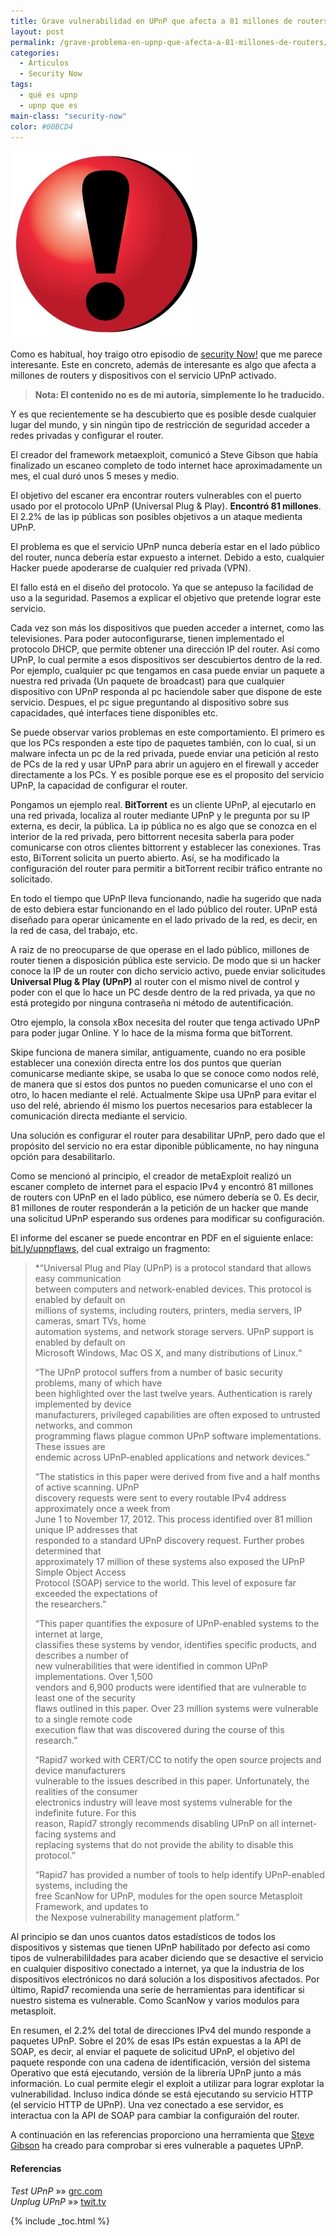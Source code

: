 ```yaml
---
title: Grave vulnerabilidad en UPnP que afecta a 81 millones de routers
layout: post
permalink: /grave-problema-en-upnp-que-afecta-a-81-millones-de-routers/
categories:
  - Articulos
  - Security Now
tags:
  - qué es upnp
  - upnp que es
main-class: "security-now"
color: #00BCD4
---
```

<img src="/assets/img/2013/02/alert-300x300.jpeg" alt="alert"   />

Como es habitual, hoy traigo otro episodio de [security Now!][1] que me parece interesante. Este en concreto, además de interesante es algo que afecta a millones de routers y dispositivos con el servicio UPnP activado.

> **Nota: El contenido no es de mi autoría, simplemente lo he traducido.**

Y es que recientemente se ha descubierto que es posible desde cualquier lugar del mundo, y sin ningún tipo de restricción de seguridad acceder a redes privadas y configurar el router.

El creador del framework metaexploit, comunicó a Steve Gibson que había finalizado un escaneo completo de todo internet hace aproximadamente un mes, el cual duró unos 5 meses y medio.

El objetivo del escaner era encontrar routers vulnerables con el puerto usado por el protocolo UPnP (Universal Plug & Play). **Encontró 81 millones**. El 2.2% de las ip públicas son posibles objetivos a un ataque medienta UPnP.

El problema es que el servicio UPnP nunca debería estar en el lado público del router, nunca debería estar expuesto a internet. Debido a esto, cualquier Hacker puede apoderarse de cualquier red privada (VPN).

El fallo está en el diseño del protocolo. Ya que se antepuso la facilidad de uso a la seguridad. Pasemos a explicar el objetivo que pretende lograr este servicio.  

<!--ad-->


Cada vez son más los dispositivos que pueden acceder a internet, como las televisiones. Para poder autoconfigurarse, tienen implementado el protocolo DHCP, que permite obtener una dirección IP del router. Así como UPnP, lo cual permite a esos dispositivos ser descubiertos dentro de la red. Por ejemplo, cualquier pc que tengamos en casa puede enviar un paquete a nuestra red privada (Un paquete de broadcast) para que cualquier dispositivo con UPnP responda al pc haciendole saber que dispone de este servicio. Despues, el pc sigue preguntando al dispositivo sobre sus capacidades, qué interfaces tiene disponibles etc.

Se puede observar varios problemas en este comportamiento. El primero es que los PCs responden a este tipo de paquetes también, con lo cual, si un malware infecta un pc de la red privada, puede enviar una petición al resto de PCs de la red y usar UPnP para abrir un agujero en el firewall y acceder directamente a los PCs. Y es posible porque ese es el proposito del servicio UPnP, la capacidad de configurar el router.

Pongamos un ejemplo real. **BitTorrent** es un cliente UPnP, al ejecutarlo en una red privada, localiza al router mediante UPnP y le pregunta por su IP externa, es decir, la pública. La ip pública no es algo que se conozca en el interior de la red privada, pero bittorrent necesita saberla para poder comunicarse con otros clientes bittorrent y establecer las conexiones. Tras esto, BiTorrent solicita un puerto abierto. Así, se ha modificado la configuración del router para permitir a bitTorrent recibir tráfico entrante no solicitado.

En todo el tiempo que UPnP lleva funcionando, nadie ha sugerido que nada de esto debiera estar funcionando en el lado público del router. UPnP está diseñado para operar únicamente en el lado privado de la red, es decir, en la red de casa, del trabajo, etc.

A raiz de no preocuparse de que operase en el lado público, millones de router tienen a disposición pública este servicio. De modo que si un hacker conoce la IP de un router con dicho servicio activo, puede enviar solicitudes **Universal Plug & Play (UPnP)** al router con el mismo nivel de control y poder con el que lo hace un PC desde dentro de la red privada, ya que no está protegido por ninguna contraseña ni método de autentificación.

Otro ejemplo, la consola xBox necesita del router que tenga activado UPnP para poder jugar Online. Y lo hace de la misma forma que bitTorrent.

Skipe funciona de manera similar, antiguamente, cuando no era posible establecer una conexión directa entre los dos puntos que querían comunicarse mediante skipe, se usaba lo que se conoce como nodos relé, de manera que si estos dos puntos no pueden comunicarse el uno con el otro, lo hacen mediante el relé. Actualmente Skipe usa UPnP para evitar el uso del relé, abriendo él mismo los puertos necesarios para establecer la comunicación directa mediante el servicio.

Una solución es configurar el router para desabilitar UPnP, pero dado que el propósito del servicio no era estar diponible públicamente, no hay ninguna opción para desabilitarlo.

Como se mencionó al principio, el creador de metaExploit realizó un escaner completo de internet para el espacio IPv4 y encontró 81 millones de routers con UPnP en el lado público, ese número debería se 0. Es decir, 81 millones de router responderán a la petición de un hacker que mande una solicitud UPnP esperando sus ordenes para modificar su configuración.

El informe del escaner se puede encontrar en PDF en el siguiente enlace: <a href="bit.ly/upnpflaws" target="_blank">bit.ly/upnpflaws</a>, del cual extraigo un fragmento:

> *“Universal Plug and Play (UPnP) is a protocol standard that allows easy communication  
> between computers and network-enabled devices. This protocol is enabled by default on  
> millions of systems, including routers, printers, media servers, IP cameras, smart TVs, home  
> automation systems, and network storage servers. UPnP support is enabled by default on  
> Microsoft Windows, Mac OS X, and many distributions of Linux.“</p>
>
> “The UPnP protocol suffers from a number of basic security problems, many of which have  
> been highlighted over the last twelve years. Authentication is rarely implemented by device  
> manufacturers, privileged capabilities are often exposed to untrusted networks, and common  
> programming flaws plague common UPnP software implementations. These issues are  
> endemic across UPnP-enabled applications and network devices.”
>
> “The statistics in this paper were derived from five and a half months of active scanning. UPnP  
> discovery requests were sent to every routable IPv4 address approximately once a week from  
> June 1 to November 17, 2012. This process identified over 81 million unique IP addresses that  
> responded to a standard UPnP discovery request. Further probes determined that  
> approximately 17 million of these systems also exposed the UPnP Simple Object Access  
> Protocol (SOAP) service to the world. This level of exposure far exceeded the expectations of  
> the researchers.”
>
> “This paper quantifies the exposure of UPnP-enabled systems to the internet at large,  
> classifies these systems by vendor, identifies specific products, and describes a number of  
> new vulnerabilities that were identified in common UPnP implementations. Over 1,500  
> vendors and 6,900 products were identified that are vulnerable to least one of the security  
> flaws outlined in this paper. Over 23 million systems were vulnerable to a single remote code  
> execution flaw that was discovered during the course of this research.”
>
> “Rapid7 worked with CERT/CC to notify the open source projects and device manufacturers  
> vulnerable to the issues described in this paper. Unfortunately, the realities of the consumer  
> electronics industry will leave most systems vulnerable for the indefinite future. For this  
> reason, Rapid7 strongly recommends disabling UPnP on all internet-facing systems and  
> replacing systems that do not provide the ability to disable this protocol.”
>
> “Rapid7 has provided a number of tools to help identify UPnP-enabled systems, including the  
> free ScanNow for UPnP, modules for the open source Metasploit Framework, and updates to  
> the Nexpose vulnerability management platform.”</em></blockquote>
>
> Al principio se dan unos cuantos datos estadísticos de todos los dispositivos y sistemas que tienen UPnP habilitado por defecto así como tipos de vulnerabilildades para acaber diciendo que se desactive el servicio en cualquier dispositivo conectado a internet, ya que la industria de los dispositivos electrónicos no dará solución a los dispositivos afectados. Por último, Rapid7 recomienda una serie de herramientas para identificar si nuestro sistema es vulnerable. Como ScanNow y varios modulos para metasploit.
>
> En resumen, el 2.2% del total de direcciones IPv4 del mundo responde a paquetes UPnP. Sobre el 20% de esas IPs están expuestas a la API de SOAP, es decir, al enviar el paquete de solicitud UPnP, el objetivo del paquete responde con una cadena de identificación, versión del sistema Operativo que está ejecutando, versión de la librería UPnP junto a más información. Lo cual permite elegir el exploit a utilizar para lograr explotar la vulnerabilidad. Incluso indica dónde se está ejecutando su servicio HTTP (el servicio HTTP de UPnP). Una vez conectado a ese servidor, es interactua con la API de SOAP para cambiar la configuraión del router.
>
> A continuación en las referencias proporciono una herramienta que <a href="http://www.grc.com/intro.htm" target="_blank">Steve Gibson</a> ha creado para comprobar si eres vulnerable a paquetes UPnP.
>
> #### Referencias
>
> *Test UPnP* »» <a href="https://www.grc.com/x/ne.dll?bh0bkyd2" target="_blank">grc.com</a>  
> *Unplug UPnP* »» <a href="http://twit.tv/show/security-now/389" target="_blank">twit.tv</a>
>
>
>
>

 [1]: /security-now/

{% include _toc.html %}
